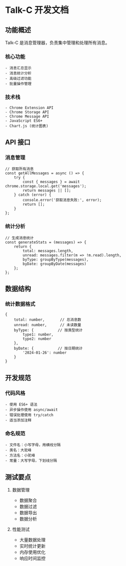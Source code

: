 # Talk-C 开发文档

## 功能概述
Talk-C 是消息管理器，负责集中管理和处理所有消息。

### 核心功能
    - 消息汇总显示
    - 消息统计分析
    - 高级过滤功能
    - 批量操作管理

### 技术栈
    - Chrome Extension API
    - Chrome Storage API
    - Chrome Message API
    - JavaScript ES6+
    - Chart.js (统计图表)

## API 接口

### 消息管理
    // 获取所有消息
    const getAllMessages = async () => {
        try {
            const { messages } = await chrome.storage.local.get('messages');
            return messages || [];
        } catch (error) {
            console.error('获取消息失败:', error);
            return [];
        }
    };

### 统计分析
    // 生成消息统计
    const generateStats = (messages) => {
        return {
            total: messages.length,
            unread: messages.filter(m => !m.read).length,
            byType: groupByType(messages),
            byDate: groupByDate(messages)
        };
    };

## 数据结构

### 统计数据格式
    {
        total: number,       // 总消息数
        unread: number,      // 未读数量
        byType: {           // 按类型统计
            type1: number,
            type2: number
        },
        byDate: {           // 按日期统计
            '2024-01-26': number
        }
    }

## 开发规范

### 代码风格
    - 使用 ES6+ 语法
    - 异步操作使用 async/await
    - 错误处理使用 try/catch
    - 适当添加注释

### 命名规范
    - 文件名：小写字母，用横线分隔
    - 类名：大驼峰
    - 方法名：小驼峰
    - 常量：大写字母，下划线分隔

## 测试要点
1. 数据管理
    - 数据聚合
    - 数据过滤
    - 数据导出
    - 数据分析

2. 性能测试
    - 大量数据处理
    - 实时统计更新
    - 内存使用优化
    - 响应时间监控 
